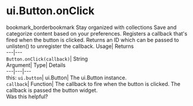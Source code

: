  
#  ui.Button.onClick
bookmark_borderbookmark Stay organized with collections  Save and categorize content based on your preferences.
Registers a callback that's fired when the button is clicked. 
Returns an ID which can be passed to unlisten() to unregister the callback.
Usage| Returns  
---|---  
`Button.onClick(callback)`| String  
Argument| Type| Details  
---|---|---  
this: `ui.button`| ui.Button| The ui.Button instance.  
`callback`| Function| The callback to fire when the button is clicked. The callback is passed the button widget.  
Was this helpful?
